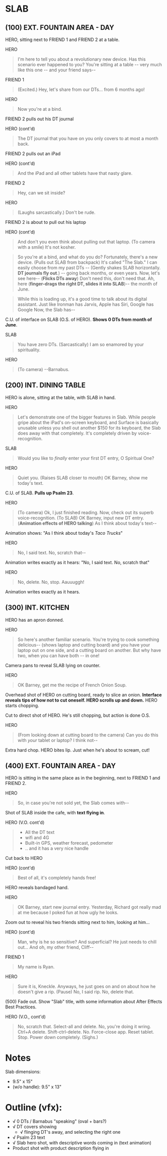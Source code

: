 
# SLAB

## (100) EXT. FOUNTAIN AREA - DAY

HERO, sitting next to FRIEND 1 and FRIEND 2 at a table.

HERO
> I'm here to tell you about a revolutionary new device. Has this scenario ever happened to you? You're sitting at a table -- very much like this one -- and your friend says--

FRIEND 1
> (Excited.) Hey, let's share from our DTs... from 6 months ago!

HERO
> Now you're at a bind. 

FRIEND 2 pulls out his DT journal

HERO (cont'd)
> The DT journal that you have on you only covers to at most a month back.

FRIEND 2 pulls out an iPad

HERO (cont'd)
> And the iPad and all other tablets have that nasty glare.

FRIEND 2
> Hey, can we sit inside?

HERO
> (Laughs sarcastically.) Don't be rude.

FRIEND 2 is about to pull out his laptop

HERO (cont'd)
> And don't you even think about pulling out that laptop.
> (To camera with a smile) It's not kosher.

> So you're at a bind, and what do you do?
> Fortunately, there's a new device.
> (Pulls out SLAB from backpack) It's called "The Slab."
> I can easily choose from my past DTs -- (Gently shakes SLAB horizontally. **DT journals fly out**.) -- going back months, or even years. Now, let's see here-- 
> (**Flicks DTs away**)
> Don't need this, don't need that. Ah, here (**finger-drags the right DT, slides it into SLAB**)-- the month of June.

> While this is loading up, it's a good time to talk about its digital assistant. Just like Ironman has Jarvis, Apple has Siri, Google has Google Now, the Slab has--

C.U. of interface on SLAB (O.S. of HERO). **Shows 0 DTs from month of June**.

SLAB
> You have zero DTs. (Sarcastically) I am so enamored by your spirituality.

HERO
> (To camera) 
> --Barnabus.

## (200) INT. DINING TABLE

HERO is alone, sitting at the table, with SLAB in hand.

HERO
> Let's demonstrate one of the bigger features in Slab. While people gripe about the iPad's on-screen keyboard, and Surface is basically unusable unless you shell out another $150 for its keyboard, the Slab does away with that completely. It's completely driven by voice-recognition.

SLAB
> Would you like to *finally* enter your first DT entry, O Spiritual One?

HERO
> Quiet you.
> (Raises SLAB closer to mouth) OK Barney, show me today's text.

C.U. of SLAB. **Pulls up Psalm 23**.

HERO
> (To camera) Ok, I just finished reading. Now, check out its superb voice-recognition. 
> (To SLAB) OK Barney, input new DT entry. 
> (**Animation effects of HERO talking**) As I think about today's text--

Animation shows: "As I think about today's *Taco Trucks*"

HERO
> No, I said text. No, scratch that--

Animation writes exactly as it hears: "No, I said text. No, scratch that"

HERO
> No, delete. No, stop. Aauuuggh!

Animation writes exactly as it hears.

## (300) INT. KITCHEN

HERO has an apron donned.

HERO
> So here's another familiar scenario. You're trying to cook something delicious--
> (shows laptop and cutting board) and you have your laptop out on one side, and a cutting board on another. But why have two, when you can have both -- in one!

Camera pans to reveal SLAB lying on counter.

HERO
> OK Barney, get me the recipe of French Onion Soup.

Overhead shot of HERO on cutting board, ready to slice an onion. **Interface reveals tips of how not to cut oneself. HERO scrolls up and down.** HERO starts chopping.

Cut to direct shot of HERO. He's still chopping, but action is done O.S.

HERO
> (From looking down at cutting board to the camera) Can you do this with *your* tablet or laptop? I think not--

Extra hard chop. HERO bites lip. Just when he's about to scream, cut!

## (400) EXT. FOUNTAIN AREA - DAY

HERO is sitting in the same place as in the beginning, next to FRIEND 1 and FRIEND 2.

HERO
> So, in case you're not sold yet, the Slab comes with--

Shot of SLAB inside the cafe, with **text flying in**.

HERO (V.O. cont'd)
> - All the DT text
> - wifi and 4G
> - Built-in GPS, weather forecast, pedometer
> - .. and it has a very nice handle 

Cut back to HERO

HERO (cont'd)
> Best of all, it's completely hands free!

HERO reveals bandaged hand.

HERO
> OK Barney, start new journal entry. Yesterday, Richard got really mad at me because I poked fun at how ugly he looks. 

Zoom out to reveal his two friends sitting next to him, looking at him...

HERO (cont'd)
> Man, why is he so sensitive? And superficial? He just needs to chill out...
> And oh, my other friend, Cliff--

FRIEND 1
> My name is Ryan.

HERO
> Sure it is, Kneckle. Anyways, he just goes on and on about how he doesn't give a rip.
> (Pause) No, I said rip. No, delete that.

(500) Fade out. Show "Slab" title, with some information about After Effects Best Practices.

HERO (V.O., cont'd)
> No, scratch that. Select-all and delete. No, you're doing it wring. Ctrl+A delete. Shift-ctrl-delete. No. Force-close app. Reset tablet. Stop. Power down completely. (Sighs.)


# Notes

Slab dimensions:
- 9.5" x 15"
- (w/o handle): 9.5" x 13"

# Outline (vfx):

- √ 0 DTs / Barnabus "speaking" (oval + bars?)
- √ DT covers showing
	- √ flinging DT's away, and selecting the right one
- √ Psalm 23 text
- √ Slab hero shot, with descriptive words coming in (text animation)
- Product shot with product description flying in